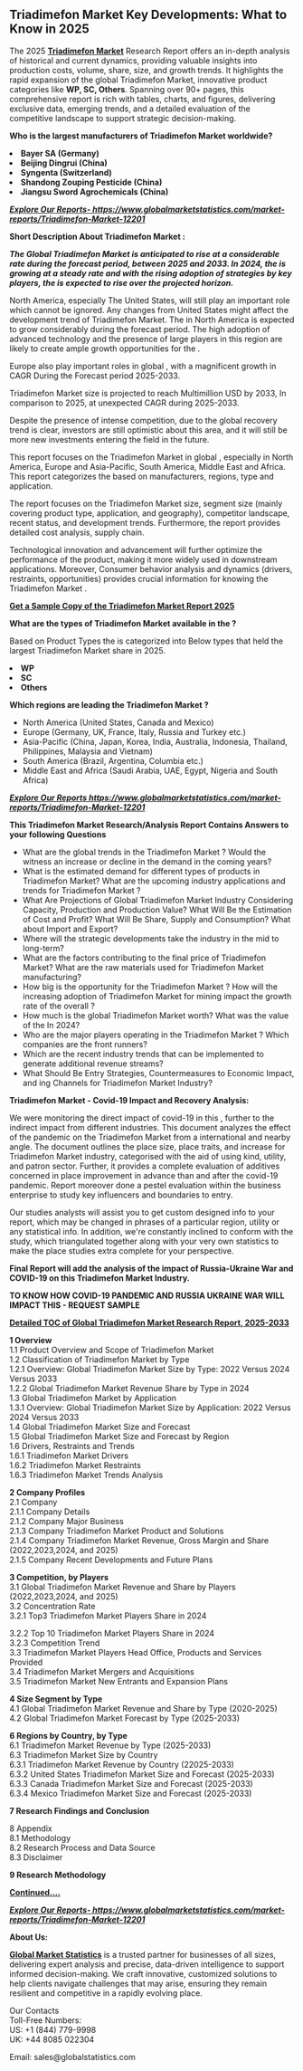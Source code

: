 <h2>Triadimefon Market Key Developments: What to Know in 2025</h2><p>The 2025 <strong><a href="https://www.globalmarketstatistics.com/market-reports/Triadimefon-Market-12201">Triadimefon Market</a></strong> Research Report offers an in-depth analysis of historical and current dynamics, providing valuable insights into production costs, volume, share, size, and growth trends. It highlights the rapid expansion of the global Triadimefon Market, innovative product categories like <strong>WP, SC, Others</strong>. Spanning over 90+ pages, this comprehensive report is rich with tables, charts, and figures, delivering exclusive data, emerging trends, and a detailed evaluation of the competitive landscape to support strategic decision-making.</p><p><strong>Who is the largest manufacturers of Triadimefon Market worldwide?</strong></p><p><strong><li>Bayer SA (Germany)<li>Beijing Dingrui (China)<li>Syngenta (Switzerland)<li>Shandong Zouping Pesticide (China)<li>Jiangsu Sword Agrochemicals (China)</strong></p><p><strong><em><a href="https://www.globalmarketstatistics.com/market-reports/Triadimefon-Market-12201">Explore Our Reports-&nbsp;https://www.globalmarketstatistics.com/market-reports/Triadimefon-Market-12201</a></em></strong></p><p><strong>Short Description About Triadimefon Market :</strong></p><p><strong><em>The Global Triadimefon Market is anticipated to rise at a considerable rate during the forecast period, between 2025 and 2033. In 2024, the is growing at a steady rate and with the rising adoption of strategies by key players, the is expected to rise over the projected horizon.</em></strong></p><p>North America, especially The United States, will still play an important role which cannot be ignored. Any changes from United States might affect the development trend of Triadimefon Market. The in North America is expected to grow considerably during the forecast period. The high adoption of advanced technology and the presence of large players in this region are likely to create ample growth opportunities for the .</p><p>Europe also play important roles in global , with a magnificent growth in CAGR During the Forecast period 2025-2033.</p><p>Triadimefon Market size is projected to reach Multimillion USD by 2033, In comparison to 2025, at unexpected CAGR during 2025-2033.</p><p>Despite the presence of intense competition, due to the global recovery trend is clear, investors are still optimistic about this area, and it will still be more new investments entering the field in the future.</p><p>This report focuses on the Triadimefon Market in global , especially in North America, Europe and Asia-Pacific, South America, Middle East and Africa. This report categorizes the based on manufacturers, regions, type and application.</p><p>The report focuses on the Triadimefon Market size, segment size (mainly covering product type, application, and geography), competitor landscape, recent status, and development trends. Furthermore, the report provides detailed cost analysis, supply chain.</p><p>Technological innovation and advancement will further optimize the performance of the product, making it more widely used in downstream applications. Moreover, Consumer behavior analysis and dynamics (drivers, restraints, opportunities) provides crucial information for knowing the Triadimefon Market .</p><p><strong><a href="https://www.globalmarketstatistics.com/market-reports/Triadimefon-Market-12201">Get a Sample Copy of the Triadimefon Market Report 2025</a></strong></p><p><strong>What are the types of Triadimefon Market available in the ?</strong></p><p>Based on Product Types the is categorized into Below types that held the largest Triadimefon Market share in 2025.</p><p><strong><li>WP<li>SC<li>Others</strong></p><p><strong>Which regions are leading the Triadimefon Market ?</strong></p><ul><li>North America (United States, Canada and Mexico)</li><li>Europe (Germany, UK, France, Italy, Russia and Turkey etc.)</li><li>Asia-Pacific (China, Japan, Korea, India, Australia, Indonesia, Thailand, Philippines, Malaysia and Vietnam)</li><li>South America (Brazil, Argentina, Columbia etc.)</li><li>Middle East and Africa (Saudi Arabia, UAE, Egypt, Nigeria and South Africa)</li></ul><p><strong><em><a href="https://www.globalmarketstatistics.com/market-reports/Triadimefon-Market-12201">Explore Our Reports https://www.globalmarketstatistics.com/market-reports/Triadimefon-Market-12201</a></em></strong></p><p><strong>This Triadimefon Market Research/Analysis Report Contains Answers to your following Questions</strong></p><ul><li>What are the global trends in the Triadimefon Market ? Would the witness an increase or decline in the demand in the coming years?</li><li>What is the estimated demand for different types of products in Triadimefon Market? What are the upcoming industry applications and trends for Triadimefon Market ?</li><li>What Are Projections of Global Triadimefon Market Industry Considering Capacity, Production and Production Value? What Will Be the Estimation of Cost and Profit? What Will Be Share, Supply and Consumption? What about Import and Export?</li><li>Where will the strategic developments take the industry in the mid to long-term?</li><li>What are the factors contributing to the final price of Triadimefon Market? What are the raw materials used for Triadimefon Market manufacturing?</li><li>How big is the opportunity for the Triadimefon Market ? How will the increasing adoption of Triadimefon Market for mining impact the growth rate of the overall ?</li><li>How much is the global Triadimefon Market worth? What was the value of the In 2024?</li><li>Who are the major players operating in the Triadimefon Market ? Which companies are the front runners?</li><li>Which are the recent industry trends that can be implemented to generate additional revenue streams?</li><li>What Should Be Entry Strategies, Countermeasures to Economic Impact, and ing Channels for Triadimefon Market Industry?</li></ul><p><strong>Triadimefon Market - Covid-19 Impact and Recovery Analysis:</strong></p><p>We were monitoring the direct impact of covid-19 in this , further to the indirect impact from different industries. This document analyzes the effect of the pandemic on the Triadimefon Market from a international and nearby angle. The document outlines the place size, place traits, and increase for Triadimefon Market industry, categorised with the aid of using kind, utility, and patron sector. Further, it provides a complete evaluation of additives concerned in place improvement in advance than and after the covid-19 pandemic. Report moreover done a pestel evaluation within the business enterprise to study key influencers and boundaries to entry.</p><p>Our studies analysts will assist you to get custom designed info to your report, which may be changed in phrases of a particular region, utility or any statistical info. In addition, we're constantly inclined to conform with the study, which triangulated together along with your very own statistics to make the place studies extra complete for your perspective.</p><p><strong>Final Report will add the analysis of the impact of Russia-Ukraine War and COVID-19 on this Triadimefon Market Industry.</strong></p><p><strong>TO KNOW HOW COVID-19 PANDEMIC AND RUSSIA UKRAINE WAR WILL IMPACT THIS - REQUEST SAMPLE</strong></p><p><strong><a href="https://www.globalmarketstatistics.com/market-reports/Triadimefon-Market-12201">Detailed TOC of Global Triadimefon Market Research Report, 2025-2033</a></strong></p><p><strong>1 Overview</strong><br /> 1.1 Product Overview and Scope of Triadimefon Market<br /> 1.2 Classification of Triadimefon Market by Type<br /> 1.2.1 Overview: Global Triadimefon Market Size by Type: 2022 Versus 2024 Versus 2033<br /> 1.2.2 Global Triadimefon Market Revenue Share by Type in 2024<br /> 1.3 Global Triadimefon Market by Application<br /> 1.3.1 Overview: Global Triadimefon Market Size by Application: 2022&nbsp;Versus 2024 Versus 2033<br /> 1.4 Global Triadimefon Market Size and Forecast<br /> 1.5 Global Triadimefon Market Size and Forecast by Region<br /> 1.6 Drivers, Restraints and Trends<br /> 1.6.1 Triadimefon Market Drivers<br /> 1.6.2 Triadimefon Market Restraints<br /> 1.6.3 Triadimefon Market Trends Analysis</p><p><strong>2 Company Profiles</strong><br /> 2.1 Company<br /> 2.1.1 Company Details<br /> 2.1.2 Company Major Business<br /> 2.1.3 Company Triadimefon Market Product and Solutions<br /> 2.1.4 Company Triadimefon Market Revenue, Gross Margin and Share (2022,2023,2024, and 2025)<br /> 2.1.5 Company Recent Developments and Future Plans</p><p><strong>3 Competition, by Players</strong><br /> 3.1 Global Triadimefon Market Revenue and Share by Players (2022,2023,2024, and 2025)<br /> 3.2 Concentration Rate<br /> 3.2.1 Top3 Triadimefon Market Players Share in 2024</p><p>3.2.2 Top 10 Triadimefon Market Players Share in 2024<br /> 3.2.3 Competition Trend<br /> 3.3 Triadimefon Market Players Head Office, Products and Services Provided<br /> 3.4 Triadimefon Market Mergers and Acquisitions<br /> 3.5 Triadimefon Market New Entrants and Expansion Plans</p><p><strong>4 Size Segment by Type</strong><br /> 4.1 Global Triadimefon Market Revenue and Share by Type (2020-2025)<br /> 4.2 Global Triadimefon Market Forecast by Type (2025-2033)</p><p><strong>6 Regions by Country, by Type</strong><br /> 6.1 Triadimefon Market Revenue by Type (2025-2033)<br /> 6.3 Triadimefon Market Size by Country<br /> 6.3.1 Triadimefon Market Revenue by Country (22025-2033)<br /> 6.3.2 United States Triadimefon Market Size and Forecast (2025-2033)<br /> 6.3.3 Canada Triadimefon Market Size and Forecast (2025-2033)<br /> 6.3.4 Mexico Triadimefon Market Size and Forecast (2025-2033)</p><p><strong>7 Research Findings and Conclusion</strong></p><p>8 Appendix<br /> 8.1 Methodology<br /> 8.2 Research Process and Data Source<br /> 8.3 Disclaimer</p><p><strong>9 Research Methodology</strong></p><p><strong><a href="https://www.globalmarketstatistics.com/market-reports/Triadimefon-Market-12201">Continued&hellip;.</a></strong></p><p><strong><em><a href="https://www.globalmarketstatistics.com/market-reports/Triadimefon-Market-12201">Explore Our Reports-&nbsp;https://www.globalmarketstatistics.com/market-reports/Triadimefon-Market-12201</a></em></strong></p><p><strong>About Us:</strong></p><p><strong><a href="https://www.globalmarketstatistics.com/">Global Market Statistics</a></strong> is a trusted partner for businesses of all sizes, delivering expert analysis and precise, data-driven intelligence to support informed decision-making. We craft innovative, customized solutions to help clients navigate challenges that may arise, ensuring they remain resilient and competitive in a rapidly evolving place.</p><p>Our Contacts<br /> Toll-Free Numbers:<br /> US: +1 (844) 779-9998<br /> UK: +44 8085 022304</p><p>Email: sales@globalstatistics.com</p>
